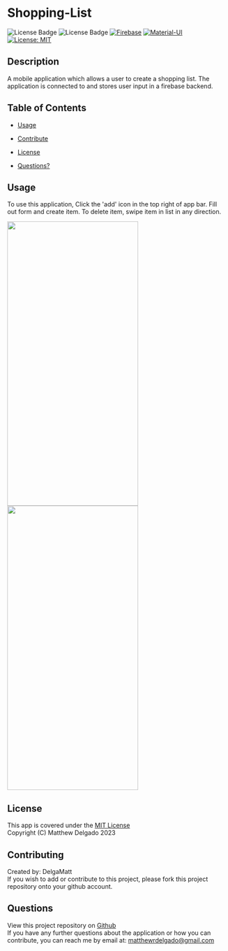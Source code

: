 # Shopping-List
  ![License Badge](https://img.shields.io/badge/Flutter-02569B?style=flat&logo=flutter&logoColor=white)
  ![License Badge](https://img.shields.io/badge/Dart-0175C2?style=flat&logo=dart&logoColor=white)
  [![Firebase](https://img.shields.io/badge/Firebase-FFCA28?style=flat&logo=firebase&logoColor=black)](https://firebase.google.com/)
  [![Material-UI](https://img.shields.io/badge/Material--UI-0081CB?style=flat&logo=material-ui&logoColor=white)](https://material-ui.com/)
  <br>
  [![License: MIT](https://img.shields.io/badge/License-MIT-yellow.svg)](https://opensource.org/licenses/MIT)

  ## Description
  A mobile application which allows a user to create a shopping list. The application is connected to and stores user input in a firebase backend.
  ## Table of Contents
  - [Usage](#usage)
  - [Contribute](#contributing)
  - [License](#license)

  - [Questions?](#questions)

  ## Usage
  To use this application, Click the 'add' icon in the top right of app bar. Fill out form and create item. To delete item, swipe item in list in any direction.

<img src="https://github.com/DelgaMatt/Shopping-List/assets/115049801/4ae8b9c4-73f9-4e47-8d84-e535bc805c92" width="300" height="650">
   <br>
<img src="https://github.com/DelgaMatt/Shopping-List/assets/115049801/04196dd5-814e-4fb3-93e4-30c20e0fff05" width="300" height="650">

  ## License
  This app is covered under the [MIT License](https://opensource.org/licenses/MIT)<br>
  Copyright (C) Matthew Delgado 2023
  ## Contributing
  Created by: DelgaMatt
  <br>
    If you wish to add or contribute to this project, please fork this project repository onto your github account.

  ## Questions
  View this project repository on [Github](https://github.com/DelgaMatt)<br>
  If you have any further questions about the application or how you can contribute, you can reach me by email at: matthewrdelgado@gmail.com
